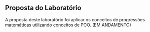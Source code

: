 ## Proposta do Laboratório
A proposta deste laboratório foi aplicar os conceitos de progressões matemáticas utilizando conceitos de POO. (EM ANDAMENTO)
